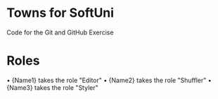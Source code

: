 # Towns for SoftUni
Code for the Git and GitHub Exercise

# Roles
•	{Name1} takes the role "Editor"
•	{Name2} takes the role "Shuffler"
•	{Name3} takes the role "Styler"


